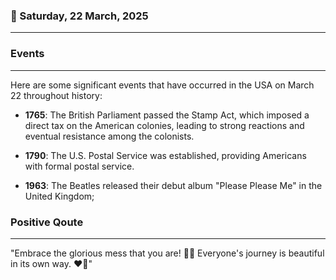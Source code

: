 ### 📅 Saturday, 22 March, 2025
------
### Events
------
Here are some significant events that have occurred in the USA on March 22 throughout history:

- **1765**: The British Parliament passed the Stamp Act, which imposed a direct tax on the American colonies, leading to strong reactions and eventual resistance among the colonists.
  
- **1790**: The U.S. Postal Service was established, providing Americans with formal postal service.
  
- **1963**: The Beatles released their debut album "Please Please Me" in the United Kingdom;
### Positive Qoute
------
"Embrace the glorious mess that you are! 🌟✨ Everyone's journey is beautiful in its own way. ❤️🌈"
